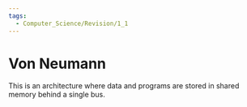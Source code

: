 ```yaml
---
tags:
  - Computer_Science/Revision/1_1
---
```

# Von Neumann
This is an architecture where data and programs are stored in shared memory behind a single bus.